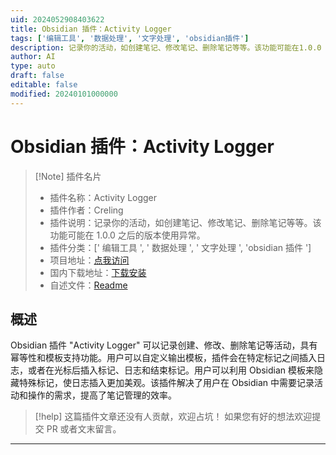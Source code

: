 ```yaml
---
uid: 2024052908403622
title: Obsidian 插件：Activity Logger
tags: ['编辑工具', '数据处理', '文字处理', 'obsidian插件']
description: 记录你的活动，如创建笔记、修改笔记、删除笔记等等。该功能可能在1.0.0 之后的版本使用异常。
author: AI
type: auto
draft: false
editable: false
modified: 20240101000000
---
```


# Obsidian 插件：Activity Logger

> [!Note] 插件名片
> - 插件名称：Activity Logger
> - 插件作者：Creling
> - 插件说明：记录你的活动，如创建笔记、修改笔记、删除笔记等等。该功能可能在 1.0.0 之后的版本使用异常。
> - 插件分类：[' 编辑工具 ', ' 数据处理 ', ' 文字处理 ', 'obsidian 插件 ']
> - 项目地址：[点我访问](https://github.com/Creling/obsidian-activity-logger)
> - 国内下载地址：[下载安装](https://pkmer.cn/products/plugin/pluginMarket/?obsidian-activity-logger)
> - 自述文件：[Readme](https://ghproxy.net/https://raw.githubusercontent.com/Creling/obsidian-activity-logger/master/README.md)

## 概述

Obsidian 插件 "Activity Logger" 可以记录创建、修改、删除笔记等活动，具有幂等性和模板支持功能。用户可以自定义输出模板，插件会在特定标记之间插入日志，或者在光标后插入标记、日志和结束标记。用户可以利用 Obsidian 模板来隐藏特殊标记，使日志插入更加美观。该插件解决了用户在 Obsidian 中需要记录活动和操作的需求，提高了笔记管理的效率。

> [!help]
> 这篇插件文章还没有人贡献，欢迎占坑！
> 如果您有好的想法欢迎提交 PR 或者文末留言。

---



